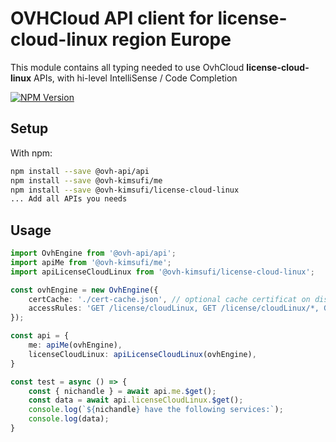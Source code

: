 # OVHCloud API client for **license-cloud-linux** region Europe

This module contains all typing needed to use OvhCloud **license-cloud-linux** APIs, with hi-level IntelliSense / Code Completion

[![NPM Version](https://img.shields.io/npm/v/@ovh-kimsufi/license-cloud-linux.svg?style=flat)](https://www.npmjs.org/package/@ovh-kimsufi/license-cloud-linux)

## Setup

With npm:

```bash
npm install --save @ovh-api/api
npm install --save @ovh-kimsufi/me
npm install --save @ovh-kimsufi/license-cloud-linux
... Add all APIs you needs
```

## Usage

```typescript
import OvhEngine from '@ovh-api/api';
import apiMe from '@ovh-kimsufi/me';
import apiLicenseCloudLinux from '@ovh-kimsufi/license-cloud-linux';

const ovhEngine = new OvhEngine({ 
    certCache: './cert-cache.json', // optional cache certificat on disk.
    accessRules: 'GET /license/cloudLinux, GET /license/cloudLinux/*, GET /me', // optional limit the requested privileges.
});

const api = {
    me: apiMe(ovhEngine),
    licenseCloudLinux: apiLicenseCloudLinux(ovhEngine),
}

const test = async () => {
    const { nichandle } = await api.me.$get();
    const data = await api.licenseCloudLinux.$get();
    console.log(`${nichandle} have the following services:`);
    console.log(data);
}
```
